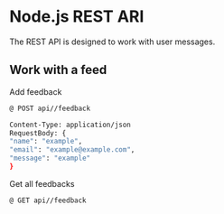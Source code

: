 # Node.js REST ARI

The REST API is designed to work with user messages.

## Work with a feed

Add feedback

```bash
@ POST api//feedback

Content-Type: application/json
RequestBody: {
"name": "example",
"email": "example@example.com",
"message": "example"
}
```

Get all feedbacks

```bash
@ GET api//feedback
```
